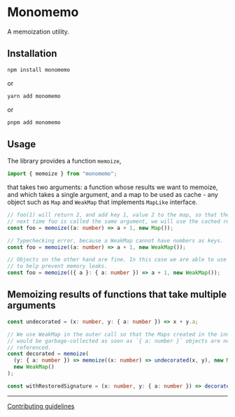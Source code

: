 # Monomemo

A memoization utility.

## Installation

```bash
npm install monomemo
```

or

```bash
yarn add monomemo
```

or

```bash
pnpm add monomemo
```

## Usage

The library provides a function `memoize`,

```ts
import { memoize } from "monomemo";
```

that takes two arguments: a function whose results we want to memoize, and which takes a single argument, and a map to be used as cache - any object such as `Map` and `WeakMap` that implements `MapLike` interface.

```ts
// foo(1) will return 2, and add key 1, value 2 to the map, so that the
// next time foo is called the same argument, we will use the cached result.
const foo = memoize((a: number) => a + 1, new Map());

// Typechecking error, because a WeakMap cannot have numbers as keys.
const foo = memoize((a: number) => a + 1, new WeakMap());

// Objects on the other hand are fine. In this case we are able to use WeakMap
// to help prevent memory leaks.
const foo = memoize(({ a }: { a: number }) => a + 1, new WeakMap());
```

## Memoizing results of functions that take multiple arguments

```ts
const undecorated = (x: number, y: { a: number }) => x + y.a;

// We use WeakMap in the outer call so that the Maps created in the inner call
// would be garbage-collected as soon as `{ a: number }` objects are no longer
// referenced.
const decorated = memoize(
  (y: { a: number }) => memoize((x: number) => undecorated(x, y), new Map()),
  new WeakMap()
);

const withRestoredSignature = (x: number, y: { a: number }) => decorated(y)(x);
```

---

[Contributing guidelines](https://github.com/ivan7237d/monomemo/blob/master/.github/CONTRIBUTING.md)
